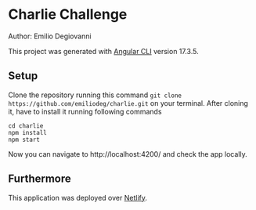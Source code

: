 # Charlie Challenge
Author: Emilio Degiovanni

This project was generated with [Angular CLI](https://github.com/angular/angular-cli) version 17.3.5.

## Setup 
Clone the repository running this command  `git clone https://github.com/emiliodeg/charlie.git` on your terminal.
After cloning it, have to install it running following commands

```
cd charlie
npm install
npm start
```

Now you can navigate to http://localhost:4200/ and check the app locally.

## Furthermore

This application was deployed over [Netlify](https://emiliodegiovannicharli.netlify.app/).
